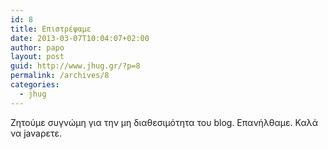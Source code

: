 ```yaml
---
id: 8
title: Επιστρέψαμε
date: 2013-03-07T10:04:07+02:00
author: papo
layout: post
guid: http://www.jhug.gr/?p=8
permalink: /archives/8
categories:
  - jhug
---
```

Ζητούμε συγνώμη για την μη διαθεσιμότητα του blog. Επανήλθαμε. Καλά να javaρετε.